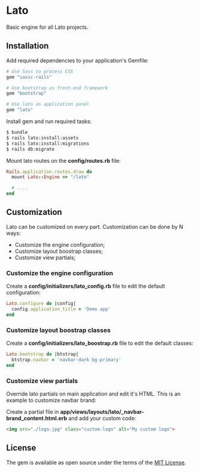 # Lato
Basic engine for all Lato projects.

## Installation
Add required dependencies to your application's Gemfile:

```ruby
# Use Sass to process CSS
gem "sassc-rails"

# Use bootstrap as front-end framework
gem "bootstrap"

# Use lato as application panel
gem "lato"
```

Install gem and run required tasks:

```bash
$ bundle
$ rails lato:install:assets
$ rails lato:install:migrations
$ rails db:migrate
```

Mount lato routes on the **config/routes.rb** file:

```ruby
Rails.application.routes.draw do
  mount Lato::Engine => "/lato"

  # ....
end
```

## Customization
Lato can be customized on every part. Customization can be done by N ways:
- Customize the engine configuration;
- Customize layout boostrap classes;
- Customize view partials;

### Customize the engine configuration
Create a **config/initializers/lato_config.rb** file to edit the default configuration:

```ruby
Lato.configure do |config|
  config.application_title = 'Demo app'
end
```

### Customize layout boostrap classes
Create a **config/initializers/lato_boostrap.rb** file to edit the default classes:

```ruby
Lato.bootstrap do |btstrap|
  btstrap.navbar = 'navbar-dark bg-primary'
end
```

### Customize view partials
Override lato partials on main application and edit it's HTML.
This is an example to customize navbar brand:

Create a partial file in **app/views/layouts/lato/_navbar-brand_content.html.erb** and add your custom code:

```html
<img src="./logo.jpg" class="custom-logo" alt="My custom logo">
```

## License
The gem is available as open source under the terms of the [MIT License](https://opensource.org/licenses/MIT).